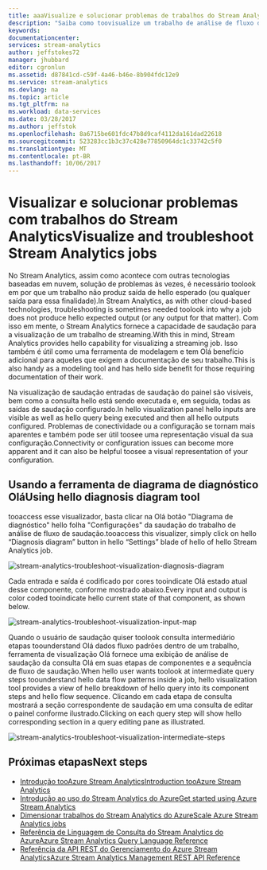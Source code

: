 ```yaml
---
title: aaaVisualize e solucionar problemas de trabalhos do Stream Analytics | Microsoft Docs
description: "Saiba como toovisualize um trabalho de análise de fluxo de pipeline para solução de problemas usando o recurso de diagrama de diagnóstico de saudação de autoatendimento."
keywords: 
documentationcenter: 
services: stream-analytics
author: jeffstokes72
manager: jhubbard
editor: cgronlun
ms.assetid: d87841cd-c59f-4a46-b46e-8b904fdc12e9
ms.service: stream-analytics
ms.devlang: na
ms.topic: article
ms.tgt_pltfrm: na
ms.workload: data-services
ms.date: 03/28/2017
ms.author: jeffstok
ms.openlocfilehash: 8a6715be601fdc47b8d9caf4112da161dad22618
ms.sourcegitcommit: 523283cc1b3c37c428e77850964dc1c33742c5f0
ms.translationtype: MT
ms.contentlocale: pt-BR
ms.lasthandoff: 10/06/2017
---
```

# <a name="visualize-and-troubleshoot-stream-analytics-jobs"></a><span data-ttu-id="6e765-103">Visualizar e solucionar problemas com trabalhos do Stream Analytics</span><span class="sxs-lookup"><span data-stu-id="6e765-103">Visualize and troubleshoot Stream Analytics jobs</span></span>
<span data-ttu-id="6e765-104">No Stream Analytics, assim como acontece com outras tecnologias baseadas em nuvem, solução de problemas às vezes, é necessário toolook em por que um trabalho não produz saída de hello esperado (ou qualquer saída para essa finalidade).</span><span class="sxs-lookup"><span data-stu-id="6e765-104">In Stream Analytics, as with other cloud-based technologies, troubleshooting is sometimes needed toolook into why a job does not produce hello expected output (or any output for that matter).</span></span> <span data-ttu-id="6e765-105">Com isso em mente, o Stream Analytics fornece a capacidade de saudação para a visualização de um trabalho de streaming.</span><span class="sxs-lookup"><span data-stu-id="6e765-105">With this in mind, Stream Analytics provides hello capability for visualizing a streaming job.</span></span> <span data-ttu-id="6e765-106">Isso também é útil como uma ferramenta de modelagem e tem Olá benefício adicional para aqueles que exigem a documentação de seu trabalho.</span><span class="sxs-lookup"><span data-stu-id="6e765-106">This is also handy as a modeling tool and has hello side benefit for those requiring documentation of their work.</span></span>

<span data-ttu-id="6e765-107">Na visualização de saudação entradas de saudação do painel são visíveis, bem como a consulta hello está sendo executada e, em seguida, todas as saídas de saudação configurado.</span><span class="sxs-lookup"><span data-stu-id="6e765-107">In hello visualization panel hello inputs are visible as well as hello query being executed and then all hello outputs configured.</span></span> <span data-ttu-id="6e765-108">Problemas de conectividade ou a configuração se tornam mais aparentes e também pode ser útil toosee uma representação visual da sua configuração.</span><span class="sxs-lookup"><span data-stu-id="6e765-108">Connectivity or configuration issues can become more apparent and it can also be helpful toosee a visual representation of your configuration.</span></span>

## <a name="using-hello-diagnosis-diagram-tool"></a><span data-ttu-id="6e765-109">Usando a ferramenta de diagrama de diagnóstico Olá</span><span class="sxs-lookup"><span data-stu-id="6e765-109">Using hello diagnosis diagram tool</span></span>
<span data-ttu-id="6e765-110">tooaccess esse visualizador, basta clicar na Olá botão "Diagrama de diagnóstico" hello folha "Configurações" da saudação do trabalho de análise de fluxo de saudação.</span><span class="sxs-lookup"><span data-stu-id="6e765-110">tooaccess this visualizer, simply click on hello “Diagnosis diagram” button in hello “Settings” blade of hello of hello Stream Analytics job.</span></span>

![stream-analytics-troubleshoot-visualization-diagnosis-diagram](./media/stream-analytics-troubleshoot-visualization/stream-analytics-troubleshoot-visualization-diagnosis-diagram1.png)

<span data-ttu-id="6e765-112">Cada entrada e saída é codificado por cores tooindicate Olá estado atual desse componente, conforme mostrado abaixo.</span><span class="sxs-lookup"><span data-stu-id="6e765-112">Every input and output is color coded tooindicate hello current state of that component, as shown below.</span></span>

![stream-analytics-troubleshoot-visualization-input-map](./media/stream-analytics-troubleshoot-visualization/stream-analytics-troubleshoot-visualization-input-map.png)

<span data-ttu-id="6e765-114">Quando o usuário de saudação quiser toolook consulta intermediário etapas toounderstand Olá dados fluxo padrões dentro de um trabalho, ferramenta de visualização Olá fornece uma exibição de análise de saudação da consulta Olá em suas etapas de componentes e a sequência de fluxo de saudação.</span><span class="sxs-lookup"><span data-stu-id="6e765-114">When hello user wants toolook at intermediate query steps toounderstand hello data flow patterns inside a job, hello visualization tool provides a view of hello breakdown of hello query into its component steps and hello flow sequence.</span></span> <span data-ttu-id="6e765-115">Clicando em cada etapa de consulta mostrará a seção correspondente de saudação em uma consulta de editar o painel conforme ilustrado.</span><span class="sxs-lookup"><span data-stu-id="6e765-115">Clicking on each query step will show hello corresponding section in a query editing pane as illustrated.</span></span> 

![stream-analytics-troubleshoot-visualization-intermediate-steps](./media/stream-analytics-troubleshoot-visualization/stream-analytics-troubleshoot-visualization-intermediate-steps.png)

## <a name="next-steps"></a><span data-ttu-id="6e765-117">Próximas etapas</span><span class="sxs-lookup"><span data-stu-id="6e765-117">Next steps</span></span>
* [<span data-ttu-id="6e765-118">Introdução tooAzure Stream Analytics</span><span class="sxs-lookup"><span data-stu-id="6e765-118">Introduction tooAzure Stream Analytics</span></span>](stream-analytics-introduction.md)
* [<span data-ttu-id="6e765-119">Introdução ao uso do Stream Analytics do Azure</span><span class="sxs-lookup"><span data-stu-id="6e765-119">Get started using Azure Stream Analytics</span></span>](stream-analytics-real-time-fraud-detection.md)
* [<span data-ttu-id="6e765-120">Dimensionar trabalhos do Stream Analytics do Azure</span><span class="sxs-lookup"><span data-stu-id="6e765-120">Scale Azure Stream Analytics jobs</span></span>](stream-analytics-scale-jobs.md)
* [<span data-ttu-id="6e765-121">Referência de Linguagem de Consulta do Stream Analytics do Azure</span><span class="sxs-lookup"><span data-stu-id="6e765-121">Azure Stream Analytics Query Language Reference</span></span>](https://msdn.microsoft.com/library/azure/dn834998.aspx)
* [<span data-ttu-id="6e765-122">Referência da API REST do Gerenciamento do Azure Stream Analytics</span><span class="sxs-lookup"><span data-stu-id="6e765-122">Azure Stream Analytics Management REST API Reference</span></span>](https://msdn.microsoft.com/library/azure/dn835031.aspx)

